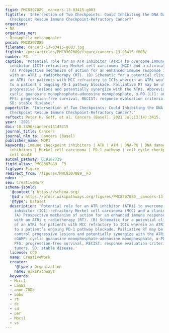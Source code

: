 ```yaml
---
figid: PMC8307089__cancers-13-03415-g003
figtitle: 'Intersection of Two Checkpoints: Could Inhibiting the DNA Damage Response
  Checkpoint Rescue Immune Checkpoint-Refractory Cancer?'
organisms:
- NA
organisms_ner:
- Drosophila melanogaster
pmcid: PMC8307089
filename: cancers-13-03415-g003.jpg
figlink: /pmc/articles/PMC8307089/figure/cancers-13-03415-f003/
number: F3
caption: 'Potential role for an ATR inhibitor (ATRi) to overcome immune checkpoint
  inhibitor (ICI)-refractory Merkel cell carcinoma (MCC) and a clinical trial concept.
  (A) Prospective mechanism of action for an enhanced immune response in MCC treated
  with an ATRi ± radiotherapy (RT). (B) Schematic for a potential clinical trial of
  an ATRi for patients with MCC refractory to ICIs wherein an ATRi would be added
  to a patient’s ongoing PD-1 pathway blockade. Palliative RT may be utilized to control
  progressive lesions and potentially synergize with the ATRi. Abbreviations: cGAMP:
  cyclic guanosine monophosphate–adenosine monophosphate, α-PD-(L)1: anti-PD-(L)1,
  PFS: progression-free survival, RECIST: response evaluation criteria in solid tumors,
  SD: stable disease.'
papertitle: 'Intersection of Two Checkpoints: Could Inhibiting the DNA Damage Response
  Checkpoint Rescue Immune Checkpoint-Refractory Cancer?.'
reftext: Peter H. Goff, et al. Cancers (Basel). 2021 Jul;13(14):3415.
year: '2021'
doi: 10.3390/cancers13143415
journal_title: Cancers
journal_nlm_ta: Cancers (Basel)
publisher_name: MDPI
keywords: immune checkpoint inhibitors | ATR | ATM | DNA-PK | DNA damage response
  inhibitors | Merkel cell carcinoma | PD-1 pathway | cell cycle checkpoint | immunogenic
  cell death
automl_pathway: 0.9167739
figid_alias: PMC8307089__F3
figtype: Figure
redirect_from: /figures/PMC8307089__F3
ndex: ''
seo: CreativeWork
schema-jsonld:
  '@context': https://schema.org/
  '@id': https://pfocr.wikipathways.org/figures/PMC8307089__cancers-13-03415-g003.html
  '@type': Dataset
  description: 'Potential role for an ATR inhibitor (ATRi) to overcome immune checkpoint
    inhibitor (ICI)-refractory Merkel cell carcinoma (MCC) and a clinical trial concept.
    (A) Prospective mechanism of action for an enhanced immune response in MCC treated
    with an ATRi ± radiotherapy (RT). (B) Schematic for a potential clinical trial
    of an ATRi for patients with MCC refractory to ICIs wherein an ATRi would be added
    to a patient’s ongoing PD-1 pathway blockade. Palliative RT may be utilized to
    control progressive lesions and potentially synergize with the ATRi. Abbreviations:
    cGAMP: cyclic guanosine monophosphate–adenosine monophosphate, α-PD-(L)1: anti-PD-(L)1,
    PFS: progression-free survival, RECIST: response evaluation criteria in solid
    tumors, SD: stable disease.'
  license: CC0
  name: CreativeWork
  creator:
    '@type': Organization
    name: WikiPathways
  keywords:
  - Mccc1
  - LanB2
  - anon-70Db
  - babo
  - rt
  - dc
  - sd
  - per
  - Mocs1
  - vs
---
```

